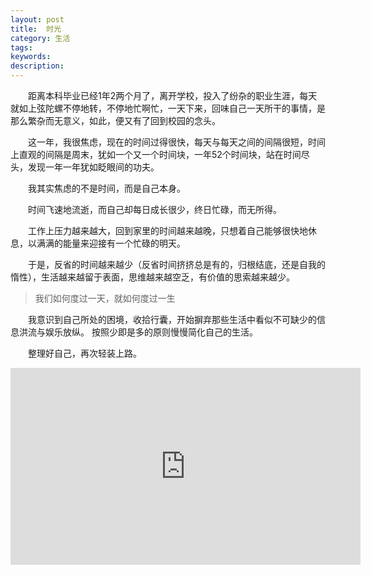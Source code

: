 ```yaml
---
layout: post
title:  时光
category: 生活
tags:
keywords:
description:
---
```




&emsp;&emsp;距离本科毕业已经1年2两个月了，离开学校，投入了纷杂的职业生涯，每天就如上弦陀螺不停地转，不停地忙啊忙，一天下来，回味自己一天所干的事情，是那么繁杂而无意义，如此，便又有了回到校园的念头。

&emsp;&emsp;这一年，我很焦虑，现在的时间过得很快，每天与每天之间的间隔很短，时间上直观的间隔是周末，犹如一个又一个时间块，一年52个时间块，站在时间尽头，发现一年一年犹如眨眼间的功夫。

&emsp;&emsp;我其实焦虑的不是时间，而是自己本身。

&emsp;&emsp;时间飞速地流逝，而自己却每日成长很少，终日忙碌，而无所得。

&emsp;&emsp;工作上压力越来越大，回到家里的时间越来越晚，只想着自己能够很快地休息，以满满的能量来迎接有一个忙碌的明天。

&emsp;&emsp;于是，反省的时间越来越少（反省时间挤挤总是有的，归根结底，还是自我的惰性），生活越来越留于表面，思维越来越空乏，有价值的思索越来越少。

>我们如何度过一天，就如何度过一生

&emsp;&emsp;我意识到自己所处的困境，收拾行囊，开始摒弃那些生活中看似不可缺少的信息洪流与娱乐放纵。 按照少即是多的原则慢慢简化自己的生活。

&emsp;&emsp;整理好自己，再次轻装上路。

<iframe width="560" height="315" src="http://tv.sohu.com/upload/static/share/share_play.html#90268916_9365222_0_9001_0" frameborder="0" allowfullscreen></iframe>


